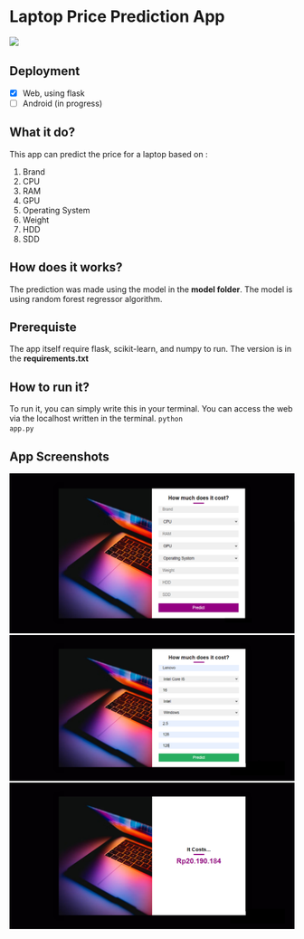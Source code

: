 # Laptop Price Prediction App
<img src="https://upload.wikimedia.org/wikipedia/commons/thumb/f/f8/Python_logo_and_wordmark.svg/2560px-Python_logo_and_wordmark.svg.png"></img>
## Deployment
- [x] Web, using flask
- [ ] Android (in progress)
## What it do?
This app can predict the price for a laptop based on :
1. Brand
2. CPU
3. RAM
4. GPU
5. Operating System
6. Weight
7. HDD
8. SDD
## How does it works?
The prediction was made using the model in the <b>model folder</b>. The model is using random forest regressor algorithm.
## Prerequiste
The app itself require flask, scikit-learn, and numpy to run. The version is in the <b>requirements.txt</b>
## How to run it?
To run it, you can simply write this in your terminal. You can access the web via the localhost written in the terminal.
<code>python app.py</code>
## App Screenshots
<img src="./pics/first.png"></img>
<img src="./pics/second.png"></img>
<img src="./pics/third.png"></img>

